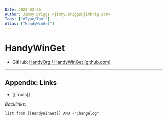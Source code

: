 ```yaml
---
Date: 2022-03-26
Author: Jimmy Briggs <jimmy.briggs@jimbrig.com>
Tags: ["#Type/Tool"]
Alias: ["HandyWinGet"]
---
```


# HandyWinGet

- GitHub: [HandyOrg / HandyWinGet (github.com)](https://github.com/HandyOrg/HandyWinGet)

***

## Appendix: Links

- [[Tools]]

*Backlinks:*

```dataview
list from [[HandyWinGet]] AND -"Changelog"
```